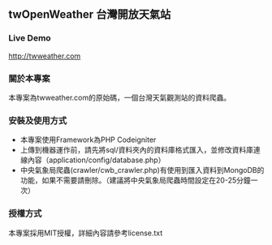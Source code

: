 ## twOpenWeather 台灣開放天氣站

### Live Demo
http://twweather.com
    
### 關於本專案
本專案為twweather.com的原始碼，一個台灣天氣觀測站的資料爬蟲。

### 安裝及使用方式
* 本專案使用Framework為PHP Codeigniter
* 上傳到機器運作前，請先將sql/資料夾內的資料庫格式匯入，並修改資料庫連線內容（application/config/database.php）
* 中央氣象局爬蟲(crawler/cwb_crawler.php)有使用到匯入資料到MongoDB的功能，如果不需要請刪除。（建議將中央氣象局爬蟲時間設定在20-25分鐘一次）

### 授權方式
本專案採用MIT授權，詳細內容請參考license.txt
